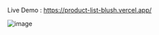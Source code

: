 Live Demo : https://product-list-blush.vercel.app/

![image](https://user-images.githubusercontent.com/37794440/210955891-0de5af95-ae95-457c-8f92-baedda7a5f19.png)


